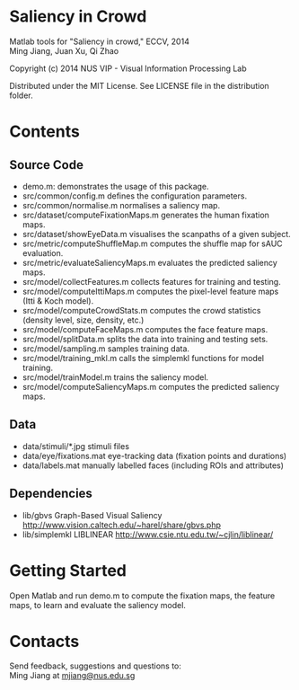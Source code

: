 Saliency in Crowd
===================================
Matlab tools for "Saliency in crowd," ECCV, 2014   
Ming Jiang, Juan Xu, Qi Zhao
 
Copyright (c) 2014 NUS VIP - Visual Information Processing Lab

Distributed under the MIT License.
See LICENSE file in the distribution folder.

Contents
================

## Source Code

- demo.m:                             demonstrates the usage of this package. 
- src/common/config.m                 defines the configuration parameters.
- src/common/normalise.m              normalises a saliency map.
- src/dataset/computeFixationMaps.m   generates the human fixation maps.
- src/dataset/showEyeData.m           visualises the scanpaths of a given subject.
- src/metric/computeShuffleMap.m      computes the shuffle map for sAUC evaluation.
- src/metric/evaluateSaliencyMaps.m   evaluates the predicted saliency maps.
- src/model/collectFeatures.m         collects features for training and testing.
- src/model/computeIttiMaps.m         computes the pixel-level feature maps (Itti & Koch model).
- src/model/computeCrowdStats.m       computes the crowd statistics (density level, size, density, etc.)
- src/model/computeFaceMaps.m         computes the face feature maps.
- src/model/splitData.m	              splits the data into training and testing sets.
- src/model/sampling.m	              samples training data.
- src/model/training_mkl.m	          calls the simplemkl functions for model training.
- src/model/trainModel.m              trains the saliency model.
- src/model/computeSaliencyMaps.m     computes the predicted saliency maps.

## Data

- data/stimuli/*.jpg                  stimuli files
- data/eye/fixations.mat              eye-tracking data (fixation points and durations)
- data/labels.mat                     manually labelled faces (including ROIs and attributes)

## Dependencies

- lib/gbvs 							  Graph-Based Visual Saliency http://www.vision.caltech.edu/~harel/share/gbvs.php
- lib/simplemkl 				      LIBLINEAR http://www.csie.ntu.edu.tw/~cjlin/liblinear/

Getting Started
================

Open Matlab and run demo.m to compute the fixation maps, the feature maps, to learn and evaluate the saliency model.

Contacts
================

Send feedback, suggestions and questions to:   
Ming Jiang at <mjiang@nus.edu.sg>
